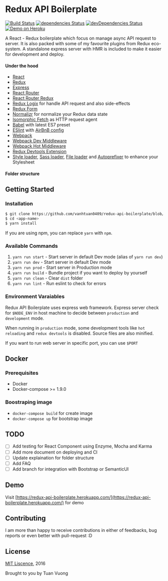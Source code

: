# Redux API Boilerplate

[![Build Status](https://img.shields.io/travis/vanhtuan0409/redux-api-boilerplate/master.svg?style=flat-square)](https://travis-ci.org/vanhtuan0409/redux-api-boilerplate)
[![dependencies Status](https://david-dm.org/vanhtuan0409/redux-api-boilerplate/status.svg?style=flat-square)](https://david-dm.org/vanhtuan0409/redux-api-boilerplate)
[![devDependencies Status](https://david-dm.org/vanhtuan0409/redux-api-boilerplate/dev-status.svg?style=flat-square)](https://david-dm.org/vanhtuan0409/redux-api-boilerplate?type=dev)
[![Demo on Heroku](https://img.shields.io/badge/demo-heroku-brightgreen.svg?style=flat-square)](https://redux-api-boilerplate.herokuapp.com/)

A React - Redux boilerplate which focus on manage async API request to server. It is also packed with some of my favourite plugins from Redux eco-system. A standalone express server with HMR is included to make it easier for development and deploy.

#### Under the hood
- [React](https://github.com/facebook/react)
- [Redux](https://github.com/reactjs/redux)
- [Express](https://github.com/expressjs/express)
- [React Router](https://github.com/ReactTraining/react-router)
- [React Router Redux](https://github.com/reactjs/react-router-redux)
- [Redux Logix](https://github.com/jeffbski/redux-logic) for handle API request and also side-effects
- [Redux Form](https://github.com/erikras/redux-form)
- [Normalizr](https://github.com/paularmstrong/normalizr) for normalize your Redux data state
- [Isomorphic Fetch](https://github.com/matthew-andrews/isomorphic-fetch) as HTTP request agent
- [Babel](https://github.com/babel/babel) with latest ES7 preset
- [ESlint](http://eslint.org/) with [AirBnB config](https://github.com/airbnb/javascript/tree/master/packages/eslint-config-airbnb)
- [Webpack](http://webpack.github.io/)
- [Webpack Dev Middleware](http://webpack.github.io/docs/webpack-dev-middleware.html)
- [Webpack Hot Middleware](https://github.com/glenjamin/webpack-hot-middleware)
- [Redux Devtools Extension](https://github.com/zalmoxisus/redux-devtools-extension)
- [Style loader](https://github.com/webpack/style-loader), [Sass loader](https://github.com/jtangelder/sass-loader), [File loader](https://github.com/webpack/file-loader) and [Autoprefixer](https://github.com/postcss/autoprefixer) to enhance your Stylesheet

#### Folder structure

## Getting Started

### Installation
```sh
$ git clone https://github.com/vanhtuan0409/redux-api-boilerplate/blob/master/package.json <app-name>
$ cd <app-name>
$ yarn install
```
If you are using npm, you can replace `yarn` with `npm`.

### Available Commands
1. `yarn run start` - Start server in default Dev mode (alias of `yarn run dev`)
2. `yarn run dev` - Start server in default Dev mode
3. `yarn run prod` - Start server in Production mode
4. `yarn run build` - Bundle project if you want to deploy by yourself
5. `yarn run clean` - Clear `dist` folder
6. `yarn run lint` - Run eslint to check for errors

### Environment Varaiables
Redux API Boilerplate uses express web framework. Express server check for `$NODE_ENV` in host machine to decide between `production` and `development` mode.

When running in `production` mode, some development tools like `hot reloading` and `redux devtools` is disabled. Source files are also minified.

If you want to run web server in specific port, you can use `$PORT` 

## Docker
### Prerequisites
- Docker
- Docker-compose >= 1.9.0

### Boostraping image
- `docker-compose build` for create image
- `docker-compose up` for bootstrap image

## TODO
- [ ] Add testing for React Component using Enzyme, Mocha and Karma
- [ ] Add more document on deploying and CI
- [ ] Update explaination for folder structure
- [ ] Add FAQ
- [ ] Add branch for integration with Bootstrap or SemanticUI

## Demo
Visit [https://redux-api-boilerplate.herokuapp.com/](https://redux-api-boilerplate.herokuapp.com/) for demo

## Contributing
I am more than happy to receive contributions in either of feedbacks, bug reports or even better with pull-request :D

## License
[MIT Liscence](https://nicksp.mit-license.org/), 2016

Brought to you by Tuan Vuong

